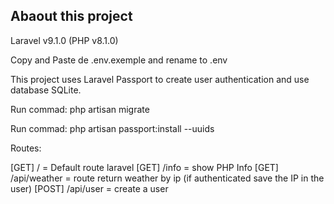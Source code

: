 ## Abaout this project
<p>Laravel v9.1.0 (PHP v8.1.0)</p>
<p>Copy and Paste de .env.exemple and rename to .env</p>
<p>This project uses Laravel Passport to create user authentication and use database SQLite.</p>
<p>Run commad: php artisan migrate</p>
<p>Run commad: php artisan passport:install --uuids</p>

<p>Routes:</p>
[GET] / = Default route laravel
[GET] /info = show PHP Info
[GET] /api/weather = route return weather by ip (if authenticated save the IP in the user)
[POST] /api/user = create a user